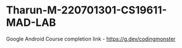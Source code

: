 # Tharun-M-220701301-CS19611-MAD-LAB
Google Android Course completion link - https://g.dev/codingmonster
